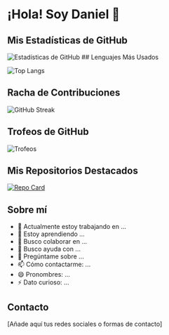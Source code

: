 # ¡Hola! Soy Daniel 👋

## Mis Estadísticas de GitHub

![Estadísticas de GitHub](https://readme-danielcadev.vercel.app/api?username=danielcadev&show_icons=true&theme=radical) ## Lenguajes Más Usados

![Top Langs](https://readme-danielcadev.vercel.app/api/top-langs/?username=danielcadev&layout=compact&theme=radical)



## Racha de Contribuciones

![GitHub Streak](https://github-readme-streak-stats.herokuapp.com/?user=danielcadev&theme=radical)

## Trofeos de GitHub

![Trofeos](https://github-profile-trophy.vercel.app/?username=danielcadev&theme=radical&column=7)

## Mis Repositorios Destacados

[![Repo Card](https://readme-danielcadev.vercel.app/api/pin/?username=danielcadev&repo=nombre-del-repo&theme=radical)](https://github.com/danielcadev/nombre-del-repo)

## Sobre mí
- 🔭 Actualmente estoy trabajando en ...
- 🌱 Estoy aprendiendo ...
- 👯 Busco colaborar en ...
- 🤔 Busco ayuda con ...
- 💬 Pregúntame sobre ...
- 📫 Cómo contactarme: ...
- 😄 Pronombres: ...
- ⚡ Dato curioso: ...

## Contacto
[Añade aquí tus redes sociales o formas de contacto]
